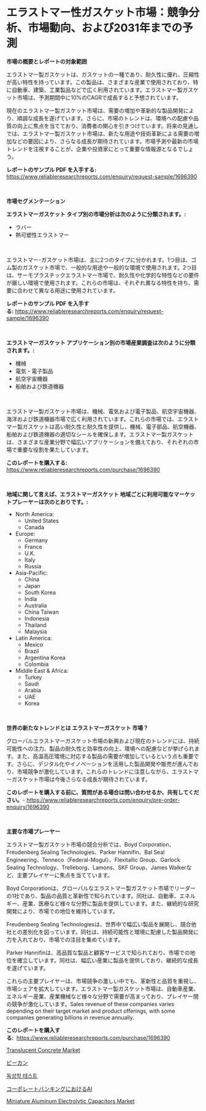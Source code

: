 <p><h1>エラストマー性ガスケット市場：競争分析、市場動向、および2031年までの予測</h1></p><p><strong>市場の概要とレポートの対象範囲</strong></p>
<p><p>エラストマー製ガスケットは、ガスケットの一種であり、耐久性に優れ、圧縮性が高い特性を持っています。この製品は、さまざまな産業で使用されており、特に自動車、建築、工業製品などで広く利用されています。エラストマー製ガスケット市場は、予測期間中に10%のCAGRで成長すると予想されています。</p><p>現在のエラストマー製ガスケット市場は、需要の増加や革新的な製品開発により、順調な成長を遂げています。さらに、市場のトレンドは、環境への配慮や品質の向上に焦点を当てており、消費者の関心を引きつけています。将来の見通しでは、エラストマー製ガスケット市場は、新たな用途や技術革新による需要の増加などの要因により、さらなる成長が期待されています。市場予測や最新の市場トレンドを注視することが、企業や投資家にとって重要な情報源となるでしょう。</p></p>
<p><strong>レポートのサンプル PDF を入手する:</strong> <a href="https://www.reliableresearchreports.com/enquiry/request-sample/1696390">https://www.reliableresearchreports.com/enquiry/request-sample/1696390</a></p>
<p>&nbsp;</p>
<p><strong>市場セグメンテーション</strong></p>
<p><strong>エラストマーガスケット タイプ別の市場分析は次のように分類されます。:</strong></p>
<p><ul><li>ラバー</li><li>熱可塑性エラストマー</li></ul></p>
<p>&nbsp;</p>
<p><p>エラストマー･ガスケット市場は、主に2つのタイプに分かれます。1つ目は、ゴム製のガスケット市場で、一般的な用途や一般的な環境で使用されます。2つ目は、サーモプラスチックエラストマー市場で、耐久性や化学的な特性などの要件が厳しい環境で使用されます。これらの市場は、それぞれ異なる特性を持ち、需要に合わせて異なる用途に使用されています。</p></p>
<p><strong>レポートのサンプル PDF を入手する:</strong>&nbsp;<a href="https://www.reliableresearchreports.com/enquiry/request-sample/1696390">https://www.reliableresearchreports.com/enquiry/request-sample/1696390</a></p>
<p>&nbsp;</p>
<p><strong> エラストマーガスケット アプリケーション別の市場産業調査は次のように分類されます。:</strong></p>
<p><ul><li>機械</li><li>電気・電子製品</li><li>航空宇宙機器</li><li>船舶および鉄道機器</li></ul></p>
<p>&nbsp;</p>
<p><p>エラストマー製ガスケット市場は、機械、電気および電子製品、航空宇宙機器、海洋および鉄道機器市場で広く利用されています。これらの市場では、エラストマー製ガスケットは高い耐久性と耐久性を提供し、機械、電子部品、航空機器、船舶および鉄道機器の適切なシールを確保します。エラストマー製ガスケットは、さまざまな産業分野で幅広いアプリケーションを備えており、それぞれの市場で重要な役割を果たしています。</p></p>
<p><strong>このレポートを購入する:</strong>&nbsp; <a href="https://www.reliableresearchreports.com/purchase/1696390">https://www.reliableresearchreports.com/purchase/1696390</a></p>
<p>&nbsp;</p>
<p><strong>地域に関して言えば、エラストマーガスケット 地域ごとに利用可能なマーケットプレーヤーは次のとおりです。:</strong></p>
<p><ul>
    <li>
        North America:
        <ul>
            <li>United States</li>
            <li>Canada</li>
        </ul>
    </li>
    <li>
        Europe:
        <ul>
            <li>Germany</li>
            <li>France</li>
            <li>U.K.</li>
            <li>Italy</li>
            <li>Russia</li>
        </ul>
    </li>
    <li>
        Asia-Pacific:
        <ul>
            <li>China</li>
            <li>Japan</li>
            <li>South Korea</li>
            <li>India</li>
            <li>Australia</li>
            <li>China Taiwan</li>
            <li>Indonesia</li>
            <li>Thailand</li>
            <li>Malaysia</li>
        </ul>
    </li>
    <li>
        Latin America:
        <ul>
            <li>Mexico</li>
            <li>Brazil</li>
            <li>Argentina Korea</li>
            <li>Colombia</li>
        </ul>
    </li>
    <li>
        Middle East & Africa:
        <ul>
            <li>Turkey</li>
            <li>Saudi</li>
            <li>Arabia</li>
            <li>UAE</li>
            <li>Korea</li>
        </ul>
    </li>
    </ul></p>
<p>&nbsp;</p>
<p><strong>世界の新たなトレンドとは エラストマーガスケット 市場？</strong></p>
<p><p>グローバルエラストマーガスケット市場の新興および現在のトレンドには、持続可能性への注力、製品の耐久性と効率性の向上、環境への配慮などが挙げられます。また、高温高圧環境に対応する製品の需要が増加しているという点も重要です。さらに、デジタル化やイノベーションを活用した製品開発や販売が進んでおり、市場競争が激化しています。これらのトレンドに注意しながら、エラストマーガスケット市場は今後さらなる成長が期待されています。</p></p>
<p><strong>このレポートを購入する前に、質問がある場合は問い合わせるか、共有してください。</strong>- <a href="https://www.reliableresearchreports.com/enquiry/pre-order-enquiry/1696390">https://www.reliableresearchreports.com/enquiry/pre-order-enquiry/1696390</a></p>
<p>&nbsp;</p>
<p><strong>主要な市場プレーヤー</strong></p>
<p><p>エラストマー製ガスケット市場の競合分析では、Boyd Corporation、Freudenberg Sealing Technologies、Parker Hannifin、Bal Seal Engineering、Tenneco（Federal-Mogul）、Flexitallic Group、Garlock Sealing Technology、Trelleborg、Lamons、SKF Group、James Walkerなど、主要プレイヤーに焦点を当てています。</p><p>Boyd Corporationは、グローバルなエラストマー製ガスケット市場でリーダーの1社であり、製品の品質と革新性で知られています。同社は、自動車、エネルギー、産業、医療など様々な分野に製品を提供しています。また、継続的な研究開発により、市場での地位を維持しています。</p><p>Freudenberg Sealing Technologiesは、世界中で幅広い製品を展開し、競合他社との差別化を図っています。同社は、持続可能性と環境に配慮した製品開発に力を入れており、市場での注目を集めています。</p><p>Parker Hannifinは、高品質な製品と顧客サービスで知られており、市場での地位を確立しています。同社は、幅広い産業に製品を提供しており、継続的な成長を遂げています。</p><p>これらの主要プレイヤーは、市場競争の激しい中でも、革新性と品質を重視し、市場シェアを拡大しています。エラストマー製ガスケット市場は、自動車産業、エネルギー産業、産業機械など様々な分野で需要が高まっており、プレイヤー間の競争が激化しています。Sales revenue of these companies varies depending on their target market and product offerings, with some companies generating billions in revenue annually.</p></p>
<p><strong>このレポートを購入する:</strong>&nbsp;&nbsp;<a href="https://www.reliableresearchreports.com/purchase/1696390">https://www.reliableresearchreports.com/purchase/1696390</a></p>
<p><p><a href="https://github.com/Krish2023na/Market-Research-Report-List-3/blob/main/translucent-concrete-market.md">Translucent Concrete Market</a></p><p><a href="https://medium.com/@briaabshire64/%E3%83%9A%E3%82%AB%E3%83%B3%E5%B8%82%E5%A0%B4%E3%81%AE%E8%A6%8F%E6%A8%A1-cagr-%E3%83%88%E3%83%AC%E3%83%B3%E3%83%89-2024-2030-ffa3595934e0">ピーカン</a></p><p><a href="https://medium.com/@kellylyncyh543964/%EB%8F%85%EC%84%B1%ED%95%99-%EA%B2%80%EC%82%AC-%EC%8B%9C%EC%9E%A5-%EC%8B%9C%EC%9E%A5-%EC%A0%90%EC%9C%A0%EC%9C%A8-%EC%8B%9C%EC%9E%A5-%EB%8F%99%ED%96%A5-%EB%B0%8F-%EB%AF%B8%EB%9E%98-%EC%84%B1%EC%9E%A5-%ED%83%90%EC%83%89-90176b8a3ce2">독성학 테스트</a></p><p><a href="https://medium.com/@verniebarton2023/%E4%BC%81%E6%A5%AD%E9%8A%80%E8%A1%8C%E6%A5%AD%E7%95%8C%E3%81%AB%E3%81%8A%E3%81%91%E3%82%8Bai-%E7%A8%AE%E9%A1%9E-%E3%82%A2%E3%83%97%E3%83%AA%E3%82%B1%E3%83%BC%E3%82%B7%E3%83%A7%E3%83%B3-%E5%9C%B0%E7%90%86%E3%81%AB%E3%82%88%E3%82%8B%E5%8C%85%E6%8B%AC%E7%9A%84%E3%81%AA%E8%A9%95%E4%BE%A1-837120985203">コーポレートバンキングにおけるAI</a></p><p><a href="https://issuu.com/reportprime-2/docs/miniature-aluminum-electrolytic-capacitors-market-">Miniature Aluminum Electrolytic Capacitors Market</a></p></p>